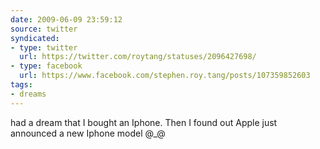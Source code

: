 ```yaml
---
date: 2009-06-09 23:59:12
source: twitter
syndicated:
- type: twitter
  url: https://twitter.com/roytang/statuses/2096427698/
- type: facebook
  url: https://www.facebook.com/stephen.roy.tang/posts/107359852603
tags:
- dreams
---
```


had a dream that I bought an Iphone. Then I found out Apple just announced a new Iphone model @_@